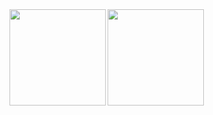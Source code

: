 <a href="https://github.com/tocoteron">
  <img align="left" height="170px" src="https://github-readme-stats.vercel.app/api?username=f-nakahara&count_private=true&show_icons=true&theme=dracula" />
</a>
<a href="https://github.com/tocoteron">
  <img align="left" height="170px" src="https://github-readme-stats.vercel.app/api/top-langs/?username=f-nakahara&layout=compact&theme=dracula" />
</a>
